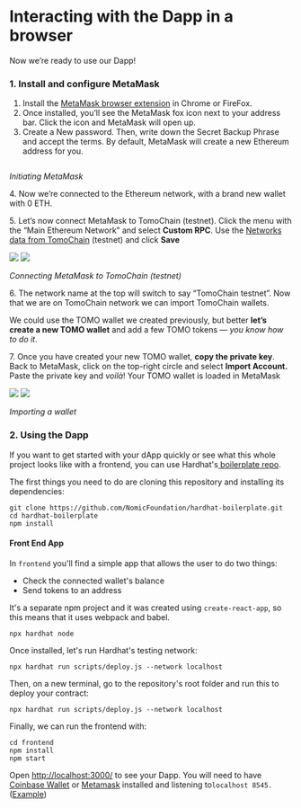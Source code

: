 # Interacting with the Dapp in a browser

Now we’re ready to use our Dapp!

### 1. Install and configure MetaMask <a href="#4986" id="4986"></a>

1. Install the [MetaMask browser extension](https://metamask.io/) in Chrome or FireFox.
2. Once installed, you’ll see the MetaMask fox icon next to your address bar. Click the icon and MetaMask will open up.
3. Create a New password. Then, write down the Secret Backup Phrase and accept the terms. By default, MetaMask will create a new Ethereum address for you.

<img src="https://miro.medium.com/max/1828/1*tV2bQfZ2vVhvpOOwKY0Y5g.png" alt="" data-size="original">

_Initiating MetaMask_

4\. Now we’re connected to the Ethereum network, with a brand new wallet with 0 ETH.

5\. Let’s now connect MetaMask to TomoChain (testnet). Click the menu with the “Main Ethereum Network” and select **Custom RPC**. Use the [Networks data from TomoChain](../../../general/how-to-connect-to-tomochain-network/metamask.md) (testnet) and click **Save**

![](https://miro.medium.com/max/60/1\*Dm4qhGJOjnolRwxX-VN94w.png?q=20) ![](https://miro.medium.com/max/1424/1\*Dm4qhGJOjnolRwxX-VN94w.png)

_Connecting MetaMask to TomoChain (testnet)_

6\. The network name at the top will switch to say “TomoChain testnet”. Now that we are on TomoChain network we can import TomoChain wallets.

We could use the TOMO wallet we created previously, but better **let’s create a new TOMO wallet** and add a few TOMO tokens — _you know how to do it_.

7\. Once you have created your new TOMO wallet, **copy the private key**. Back to MetaMask, click on the top-right circle and select **Import Account.** Paste the private key and _voilà_! Your TOMO wallet is loaded in MetaMask

![](https://miro.medium.com/max/60/1\*AjEHidU-h0Ae0CXTsQUJ5Q.png?q=20) ![](https://miro.medium.com/max/1298/1\*AjEHidU-h0Ae0CXTsQUJ5Q.png)

_Importing a wallet_

### 2. Using the Dapp <a href="#9432" id="9432"></a>

If you want to get started with your dApp quickly or see what this whole project looks like with a frontend, you can use Hardhat's[ boilerplate repo](https://github.com/NomicFoundation/hardhat-boilerplate).

The first things you need to do are cloning this repository and installing its dependencies:

```
git clone https://github.com/NomicFoundation/hardhat-boilerplate.git
cd hardhat-boilerplate
npm install
```

#### Front End App <a href="#frontend-app" id="frontend-app"></a>

In `frontend` you'll find a simple app that allows the user to do two things:

* Check the connected wallet's balance
* Send tokens to an address

It's a separate npm project and it was created using `create-react-app`, so this means that it uses webpack and babel.

```
npx hardhat node
```

Once installed, let's run Hardhat's testing network:

```
npx hardhat run scripts/deploy.js --network localhost
```

Then, on a new terminal, go to the repository's root folder and run this to deploy your contract:

```
npx hardhat run scripts/deploy.js --network localhost
```

Finally, we can run the frontend with:

```
cd frontend
npm install
npm start
```

Open [http://localhost:3000/](http://localhost:3000/) to see your Dapp. You will need to have [Coinbase Wallet](https://www.coinbase.com/wallet) or [Metamask](https://metamask.io/) installed and listening to`localhost 8545.`([Example](interacting-with-the-dapp-in-a-browser.md#4986))
